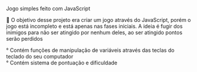 Jogo simples feito com JavaScript

🎯 O objetivo desse projeto era criar um jogo através do JavaScript, porém o jogo está incompleto e está apenas nas fases iniciais. A ideia é fugir dos inimigos para não ser atingido por nenhum deles, ao ser atingido pontos serão perdidos 

 ° Contém funções de manipulação de variáveis através das teclas do teclado do seu computador                                                                             
 ° Contém sistema de pontuação e dificuldade
